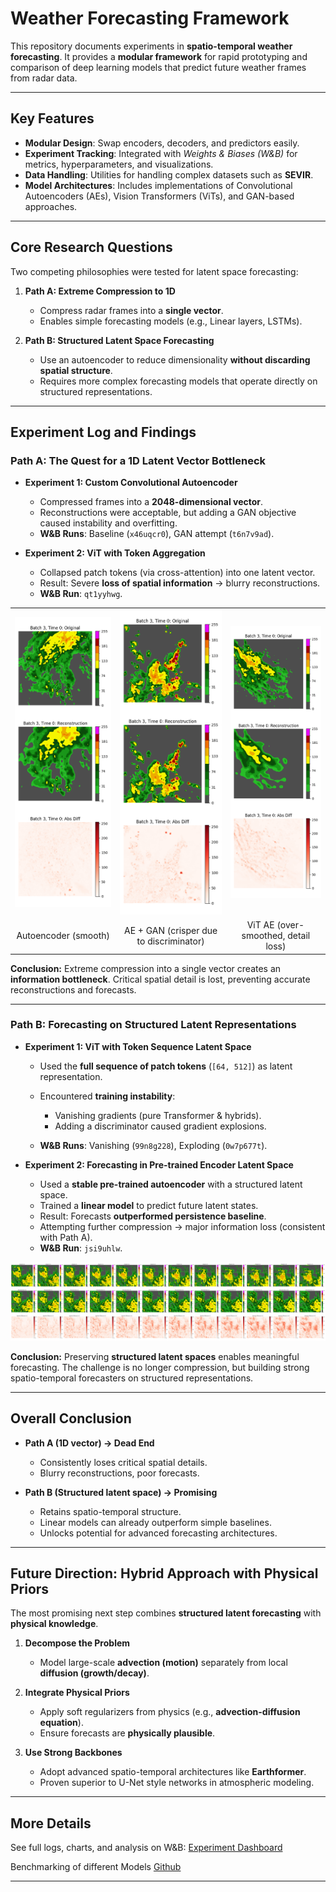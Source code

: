 # Weather Forecasting Framework

This repository documents experiments in **spatio-temporal weather forecasting**.
It provides a **modular framework** for rapid prototyping and comparison of deep learning models that predict future weather frames from radar data.

---

## Key Features

* **Modular Design**: Swap encoders, decoders, and predictors easily.
* **Experiment Tracking**: Integrated with *Weights & Biases (W\&B)* for metrics, hyperparameters, and visualizations.
* **Data Handling**: Utilities for handling complex datasets such as **SEVIR**.
* **Model Architectures**: Includes implementations of Convolutional Autoencoders (AEs), Vision Transformers (ViTs), and GAN-based approaches.

---

## Core Research Questions

Two competing philosophies were tested for latent space forecasting:

1. **Path A: Extreme Compression to 1D**

   * Compress radar frames into a **single vector**.
   * Enables simple forecasting models (e.g., Linear layers, LSTMs).

2. **Path B: Structured Latent Space Forecasting**

   * Use an autoencoder to reduce dimensionality **without discarding spatial structure**.
   * Requires more complex forecasting models that operate directly on structured representations.

---

## Experiment Log and Findings

### Path A: The Quest for a 1D Latent Vector Bottleneck

* **Experiment 1: Custom Convolutional Autoencoder**

  * Compressed frames into a **2048-dimensional vector**.
  * Reconstructions were acceptable, but adding a GAN objective caused instability and overfitting.
  * **W\&B Runs**: Baseline (`x46uqcr0`), GAN attempt (`t6n7v9ad`).

* **Experiment 2: ViT with Token Aggregation**

  * Collapsed patch tokens (via cross-attention) into one latent vector.
  * Result: Severe **loss of spatial information** → blurry reconstructions.
  * **W\&B Run**: `qt1yyhwg`.

<p align="center">
  <table>
    <tr>
      <td><img src="assets/ae.png" alt="Autoencoder output" width="250"/></td>
      <td><img src="assets/ae_gan.png" alt="AE + Discriminator output" width="250"/></td>
      <td><img src="assets/ae_vit.png" alt="ViT AE output" width="250"/></td>
    </tr>
    <tr align="center">
      <td>Autoencoder (smooth)</td>
      <td>AE + GAN (crisper due to discriminator)</td>
      <td>ViT AE (over-smoothed, detail loss)</td>
    </tr>
  </table>
</p>


**Conclusion:** Extreme compression into a single vector creates an **information bottleneck**. Critical spatial detail is lost, preventing accurate reconstructions and forecasts.

---

### Path B: Forecasting on Structured Latent Representations

* **Experiment 1: ViT with Token Sequence Latent Space**

  * Used the **full sequence of patch tokens** (`[64, 512]`) as latent representation.
  * Encountered **training instability**:

    * Vanishing gradients (pure Transformer & hybrids).
    * Adding a discriminator caused gradient explosions.
  * **W\&B Runs**: Vanishing (`99n8g228`), Exploding (`0w7p677t`).

* **Experiment 2: Forecasting in Pre-trained Encoder Latent Space**

  * Used a **stable pre-trained autoencoder** with a structured latent space.
  * Trained a **linear model** to predict future latent states.
  * Result: Forecasts **outperformed persistence baseline**.
  * Attempting further compression → major information loss (consistent with Path A).
  * **W\&B Run**: `jsi9uhlw`.

<p align="center">
  <img src="assets/pathb.png" alt="Forecasting in latent space" width="850"/>  
</p>

**Conclusion:** Preserving **structured latent spaces** enables meaningful forecasting. The challenge is no longer compression, but building strong spatio-temporal forecasters on structured representations.

---

## Overall Conclusion

* **Path A (1D vector) → Dead End**

  * Consistently loses critical spatial details.
  * Blurry reconstructions, poor forecasts.

* **Path B (Structured latent space) → Promising**

  * Retains spatio-temporal structure.
  * Linear models can already outperform simple baselines.
  * Unlocks potential for advanced forecasting architectures.

---

## Future Direction: Hybrid Approach with Physical Priors

The most promising next step combines **structured latent forecasting** with **physical knowledge**.

1. **Decompose the Problem**

   * Model large-scale **advection (motion)** separately from local **diffusion (growth/decay)**.

2. **Integrate Physical Priors**

   * Apply soft regularizers from physics (e.g., **advection-diffusion equation**).
   * Ensure forecasts are **physically plausible**.

3. **Use Strong Backbones**

   * Adopt advanced spatio-temporal architectures like **Earthformer**.
   * Proven superior to U-Net style networks in atmospheric modeling.

---

## More Details

See full logs, charts, and analysis on W\&B:
[Experiment Dashboard](https://wandb.ai/shivasinghbagri/ae_test_v2/runs/qt1yyhwg?nw=nwusershivasinghbagri)  

Benchmarking of different Models  [Github](https://github.com/autobot37/weatherforecasting-benchmarking)

---
